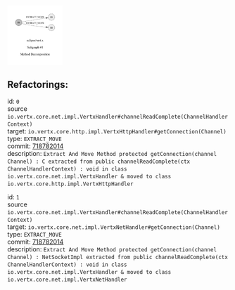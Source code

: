 <img src=subgraph_atomic_1.svg width=25%>

## Refactorings:

id: `0`\
source `io.vertx.core.net.impl.VertxHandler#channelReadComplete(ChannelHandlerContext)`\
target: `io.vertx.core.http.impl.VertxHttpHandler#getConnection(Channel)`\
type: `EXTRACT_MOVE`\
commit: [718782014](https://github.com/eclipse/vert.x/commit/718782014519034b28f6d3182fd9d340b7b31a74)\
description: `Extract And Move Method protected getConnection(channel Channel) : C extracted from public channelReadComplete(ctx ChannelHandlerContext) : void in class io.vertx.core.net.impl.VertxHandler & moved to class io.vertx.core.http.impl.VertxHttpHandler`

id: `1`\
source `io.vertx.core.net.impl.VertxHandler#channelReadComplete(ChannelHandlerContext)`\
target: `io.vertx.core.net.impl.VertxNetHandler#getConnection(Channel)`\
type: `EXTRACT_MOVE`\
commit: [718782014](https://github.com/eclipse/vert.x/commit/718782014519034b28f6d3182fd9d340b7b31a74)\
description: `Extract And Move Method protected getConnection(channel Channel) : NetSocketImpl extracted from public channelReadComplete(ctx ChannelHandlerContext) : void in class io.vertx.core.net.impl.VertxHandler & moved to class io.vertx.core.net.impl.VertxNetHandler`

